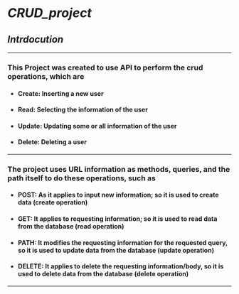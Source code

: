 # ___CRUD_project___

## *Intrdocution*
--------------------------------------------------------------------------------------------------------

### __This Project was created to use API to perform the crud operations, which are__

 * #### Create: Inserting a new user
 * #### Read: Selecting the information of the user 
 * #### Update: Updating some or all information of the user 
 * #### Delete: Deleting a user
____________________________________________________________________________________________________________

### __The project uses URL information as methods, queries, and the path itself to do these operations, such as__

 * #### POST: As it applies to input new information; so it is used to create data (create operation)
 * #### GET: It applies to requesting information; so it is used to read data from the database (read operation)
 * #### PATH: It modifies the requesting information for the requested query, so it is used to update data from the database (update operation)
 * #### DELETE: It applies to delete the requesting information/body, so it is used to delete data from the database (delete operation)

--------------------------------------------------------------------------------------------------------
